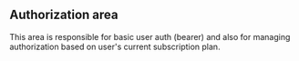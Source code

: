 ## Authorization area

This area is responsible for basic user auth (bearer) and also for managing authorization based on user's current subscription plan.
